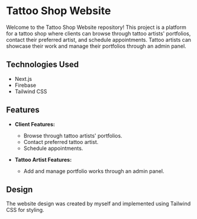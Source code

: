 # Tattoo Shop Website

Welcome to the Tattoo Shop Website repository! This project is a platform for a tattoo shop where clients can browse through tattoo artists' portfolios, contact their preferred artist, and schedule appointments. Tattoo artists can showcase their work and manage their portfolios through an admin panel.

## Technologies Used
- Next.js
- Firebase
- Tailwind CSS

## Features
- **Client Features:**
  - Browse through tattoo artists' portfolios.
  - Contact preferred tattoo artist.
  - Schedule appointments.

- **Tattoo Artist Features:**
  - Add and manage portfolio works through an admin panel.

## Design
The website design was created by myself and implemented using Tailwind CSS for styling.
